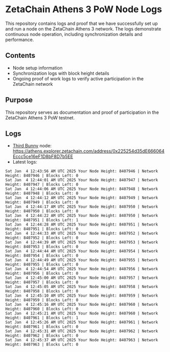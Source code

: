 # ZetaChain Athens 3 PoW Node Logs
This repository contains logs and proof that we have successfully set up and run a node on the ZetaChain Athens 3 network. The logs demonstrate continuous node operation, including synchronization details and performance.

## Contents
- Node setup information
- Synchronization logs with block height details
- Ongoing proof of work logs to verify active participation in the ZetaChain network

## Purpose
This repository serves as documentation and proof of participation in the ZetaChain Athens 3 PoW testnet.

## Logs

- [Third Bunny](https://thirdbunny.xyz/) node: https://athens.explorer.zetachain.com/address/0x225254d35dE666064Eccc5ce16eF1D8bF8D7b5EE
- Latest logs:
```
Sat Jan  4 12:43:56 AM UTC 2025 Your Node Height: 8407946 | Network Height: 8407946 | Blocks Left: 0
Sat Jan  4 12:44:01 AM UTC 2025 Your Node Height: 8407947 | Network Height: 8407947 | Blocks Left: 0
Sat Jan  4 12:44:06 AM UTC 2025 Your Node Height: 8407948 | Network Height: 8407948 | Blocks Left: 0
Sat Jan  4 12:44:12 AM UTC 2025 Your Node Height: 8407949 | Network Height: 8407949 | Blocks Left: 0
Sat Jan  4 12:44:17 AM UTC 2025 Your Node Height: 8407950 | Network Height: 8407950 | Blocks Left: 0
Sat Jan  4 12:44:22 AM UTC 2025 Your Node Height: 8407950 | Network Height: 8407951 | Blocks Left: 1
Sat Jan  4 12:44:28 AM UTC 2025 Your Node Height: 8407951 | Network Height: 8407951 | Blocks Left: 0
Sat Jan  4 12:44:33 AM UTC 2025 Your Node Height: 8407952 | Network Height: 8407952 | Blocks Left: 0
Sat Jan  4 12:44:39 AM UTC 2025 Your Node Height: 8407953 | Network Height: 8407953 | Blocks Left: 0
Sat Jan  4 12:44:44 AM UTC 2025 Your Node Height: 8407954 | Network Height: 8407954 | Blocks Left: 0
Sat Jan  4 12:44:49 AM UTC 2025 Your Node Height: 8407955 | Network Height: 8407955 | Blocks Left: 0
Sat Jan  4 12:44:54 AM UTC 2025 Your Node Height: 8407956 | Network Height: 8407956 | Blocks Left: 0
Sat Jan  4 12:45:00 AM UTC 2025 Your Node Height: 8407957 | Network Height: 8407957 | Blocks Left: 0
Sat Jan  4 12:45:05 AM UTC 2025 Your Node Height: 8407958 | Network Height: 8407958 | Blocks Left: 0
Sat Jan  4 12:45:10 AM UTC 2025 Your Node Height: 8407959 | Network Height: 8407959 | Blocks Left: 0
Sat Jan  4 12:45:16 AM UTC 2025 Your Node Height: 8407960 | Network Height: 8407960 | Blocks Left: 0
Sat Jan  4 12:45:21 AM UTC 2025 Your Node Height: 8407960 | Network Height: 8407961 | Blocks Left: 1
Sat Jan  4 12:45:26 AM UTC 2025 Your Node Height: 8407961 | Network Height: 8407961 | Blocks Left: 0
Sat Jan  4 12:45:31 AM UTC 2025 Your Node Height: 8407962 | Network Height: 8407962 | Blocks Left: 0
Sat Jan  4 12:45:37 AM UTC 2025 Your Node Height: 8407963 | Network Height: 8407963 | Blocks Left: 0
```
